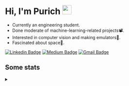 <h1 align="left">Hi, I'm Purich
<img src="https://media.giphy.com/media/hvRJCLFzcasrR4ia7z/giphy.gif" width="30px"/></h1>

* Currently an engineering student.
* Done moderate of machine-learning-related projects:film_projector:.
* Interested in computer vision and making emulators:space_invader:.
* Fascinated about space:milky_way:.

[![Linkedin Badge](https://img.shields.io/badge/-Purich-blue?style=flat-square&logo=Linkedin&logoColor=white&link=https://www.linkedin.com/in/purich-siritip-16b3b3255/)](https://www.linkedin.com/in/purich-siritip-16b3b3255) [![Medium Badge](https://img.shields.io/badge/-@purich-gray?style=flat-square&labelColor=000000&logo=Medium&link=https://medium.com/@phuritsiritip)](https://medium.com/@phuritsiritip)
[![Gmail Badge](https://img.shields.io/badge/-mark.phurit@gmail.com-c14438?style=flat-square&logo=Gmail&logoColor=white&link=mailto:mark.phurit@gmail.com)](mailto:mark.phurit@gmail.com)

## Some stats

<details>
  <summary></summary>
  
  <!--START_SECTION:waka-->
**I'm a Night 🦉** 

```text
🌞 Morning    56 commits     ██████░░░░░░░░░░░░░░░░░░░   24.03% 
🌆 Daytime    54 commits     █████░░░░░░░░░░░░░░░░░░░░   23.18% 
🌃 Evening    99 commits     ██████████░░░░░░░░░░░░░░░   42.49% 
🌙 Night      24 commits     ██░░░░░░░░░░░░░░░░░░░░░░░   10.3%

```


📊 **This Week I Spent My Time On** 

```text
💬 Programming Languages: 
Python                   4 hrs 55 mins       ██████████████████░░░░░░░   74.01% 
YAML                     39 mins             ██░░░░░░░░░░░░░░░░░░░░░░░   9.98% 
C++                      38 mins             ██░░░░░░░░░░░░░░░░░░░░░░░   9.65% 
Markdown                 9 mins              ░░░░░░░░░░░░░░░░░░░░░░░░░   2.49% 
Git Config               7 mins              ░░░░░░░░░░░░░░░░░░░░░░░░░   1.82%

🐱‍💻 Projects: 
Computer Programming     5 hrs 3 mins        ███████████████████░░░░░░   76.11% 
vikimark                 42 mins             ██░░░░░░░░░░░░░░░░░░░░░░░   10.58% 
Lab_2_LED_and_M5Stack_But20 mins             █░░░░░░░░░░░░░░░░░░░░░░░░   5.1% 
HelloWorld               16 mins             █░░░░░░░░░░░░░░░░░░░░░░░░   4.06% 
JSChip8                  8 mins              ░░░░░░░░░░░░░░░░░░░░░░░░░   2.19%

```


<!--END_SECTION:waka-->

  <!--START_SECTION:waka-simple-->

```text
From: 19 January 2023 - To: 26 January 2023

Total Time: 8 hrs 13 mins

Python       6 hrs 12 mins   ███████████████████░░░░░░   75.50 %
C++          53 mins         ██▓░░░░░░░░░░░░░░░░░░░░░░   10.81 %
YAML         47 mins         ██▒░░░░░░░░░░░░░░░░░░░░░░   09.68 %
Git Config   7 mins          ▒░░░░░░░░░░░░░░░░░░░░░░░░   01.47 %
XML          4 mins          ▒░░░░░░░░░░░░░░░░░░░░░░░░   00.99 %
JSON         3 mins          ▒░░░░░░░░░░░░░░░░░░░░░░░░   00.73 %
```

<!--END_SECTION:waka-simple-->

  <!--![Anurag's GitHub stats](https://github-readme-stats.vercel.app/api?username=vikimark&show_icons=true&theme=gruvbox_light)-->
  
</details>

<!--
**vikimark/vikimark** is a ✨ _special_ ✨ repository because its `README.md` (this file) appears on your GitHub profile.

Here are some ideas to get you started:

- 🔭 I’m currently working on ...
- 🌱 I’m currently learning ...
- 👯 I’m looking to collaborate on ...
- 🤔 I’m looking for help with ...
- 💬 Ask me about ...
- 📫 How to reach me: ...
- 😄 Pronouns: ...
- ⚡ Fun fact: ...
-->
